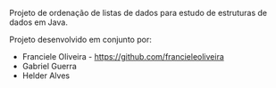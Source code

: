Projeto de ordenação de listas de dados para estudo de estruturas de dados em Java.

Projeto desenvolvido em conjunto por:
- Franciele Oliveira - https://github.com/francieleoliveira
- Gabriel Guerra
- Helder Alves
